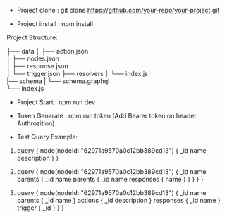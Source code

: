 * Project clone : git clone https://github.com/your-repo/your-project.git

* Project install : npm install

Project Structure:


├── data
│   ├── action.json      
│   ├── nodes.json       
│   ├── response.json    
│   └── trigger.json 
├── resolvers
│   └── index.js         
|── schema
|    └── schema.graphql    
└── index.js


* Project Start : npm run dev
* Token Genarate : npm run token (Add Bearer token on header Authrozition)

* Test Query Example:

 1. query {
  node(nodeId: "62971a9570a0c12bb389cd13") {
    _id
    name
    description
  }
}


 2. query {
  node(nodeId: "62971a9570a0c12bb389cd13") {
    _id
    name
    parents {
      _id
      name
      parents {
        _id
        name
        responses {
          name
        }
      }
    }
  }
}

 3. query {
  node(nodeId: "62971a9570a0c12bb389cd13") {
    _id
    name
    parents {
      _id
      name
    }
    actions {
      _id
      description
    }
    responses {
      _id
      name
    }
    trigger {
      _id
    }
  }
}





 
